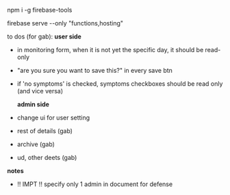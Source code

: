 npm i -g firebase-tools

firebase serve --only "functions,hosting"

to dos (for gab):
**user side**

- in monitoring form, when it is not yet the specific day, it should be read-only
- "are you sure you want to save this?" in every save btn
- if 'no symptoms' is checked, symptoms checkboxes should be read only (and vice versa)

  **admin side**

- change ui for user setting
- rest of details (gab)
- archive (gab)
- ud, other deets (gab)

**notes**

- !! IMPT !! specify only 1 admin in document for defense
